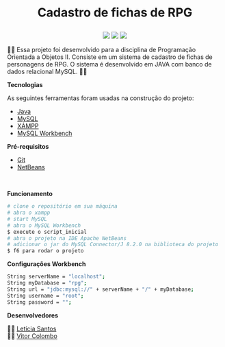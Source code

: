 # <p align="center"> Cadastro de fichas de RPG</p> 

<p align="center">
<img src="https://img.shields.io/badge/Java-ED8B00?style=for-the-badge&logo=openjdk&logoColor=white"/>
<img src="https://img.shields.io/badge/mysql-%2300f.svg?style=for-the-badge&logo=mysql&logoColor=white"/>
<img src="https://img.shields.io/badge/NetBeansIDE-1B6AC6.svg?style=for-the-badge&logo=apache-netbeans-ide&logoColor=white"
</p>

🎲📜 Essa projeto foi desenvolvido para a disciplina de Programação Orientada a Objetos II. Consiste em um sistema de cadastro de fichas de personagens de RPG.
O sistema é desenvolvido em JAVA com banco de dados relacional MySQL. 🎲📜

**Tecnologias** 

As seguintes ferramentas foram usadas na construção do projeto:

- [Java](https://www.oracle.com/br/java/technologies/downloads/#jdk21-windows)
- [MySQL](https://www.sqlite.org/index.html)
- [XAMPP](https://www.apachefriends.org/pt_br/index.html)
- [MySQL Workbench](https://dev.mysql.com/downloads/workbench/)

**Pré-requisitos**

* [Git](https://git-scm.com)
* [NetBeans](https://netbeans.apache.org/front/main/download/nb16/)
<br>

**Funcionamento**

```bash
# clone o repositório em sua máquina
# abra o xampp
# start MySQL
# abra o MySQL Workbench
$ execute o script_inicial
# abra o projeto na IDE Apache NetBeans
# adicionar o jar do MySQL Connector/J 8.2.0 na biblioteca do projeto
$ f6 para rodar o projeto
```   

**Configurações Workbench**
```bash
String serverName = "localhost";
String myDatabase = "rpg";
String url = "jdbc:mysql://" + serverName + "/" + myDatabase;
String username = "root";
String password = "";
```   


**Desenvolvedores** 

👩‍💻 [Letícia Santos](https://github.com/leticiasantosgonc)<br>
👨‍💻 [Vitor Colombo](https://github.com/VitorColombo)<br>